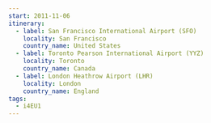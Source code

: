 ```yaml
---
start: 2011-11-06
itinerary:
  - label: San Francisco International Airport (SFO)
    locality: San Francisco
    country_name: United States
  - label: Toronto Pearson International Airport (YYZ)
    locality: Toronto
    country_name: Canada
  - label: London Heathrow Airport (LHR)
    locality: London
    country_name: England
tags:
  - i4EU1
---
```

